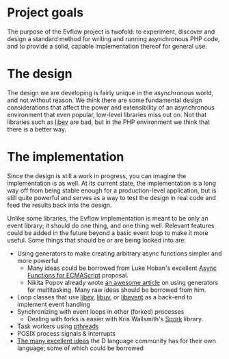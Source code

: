 # Project goals
The purpose of the Evflow project is twofold: to experiment, discover and design a standard method for writing and running asynchronous PHP code, and to provide a solid, capable implementation thereof for general use.

# The design
The design we are developing is fairly unique in the asynchronous world, and not without reason. We think there are some fundamental design considerations that affect the power and extensibility of an asynchronous environment that even popular, low-level libraries miss out on. Not that libraries such as [libev](http://libev.schmorp.de) are bad, but in the PHP environment we think that there is a better way.

# The implementation
Since the design is still a work in progress, you can imagine the implementation is as well. At its current state, the implementation is a long way off from being stable enough for a production-level application, but is still quite powerful and serves as a way to test the design in real code and feed the results back into the design.

Unlike some libraries, the Evflow implementation is meant to be only an event library; it should do one thing, and one thing well. Relevant features could be added in the future beyond a basic event loop to make it more useful. Some things that should be or are being looked into are:

- Using generators to make creating arbitrary async functions simpler and more powerful
    + Many ideas could be borrowed from Luke Hoban's excellent [Async Functions for ECMAScript](http://github.com/lukehoban/ecmascript-asyncawait) proposal.
    + Nikita Popov already wrote [an awesome article](http://nikic.github.io/2012/12/22/Cooperative-multitasking-using-coroutines-in-PHP.html) on using generators for multitasking. Many raw ideas should be borrowed from him.
- Loop classes that use [libev](http://libev.schmorp.de), [libuv](https://github.com/joyent/libuv), or [libevent](http://libevent.org) as a back-end to implement event handling
- Synchronizing with event loops in other (forked) processes
    + Dealing with forks is easier with Kris Wallsmith's [Spork](https://github.com/kriswallsmith/spork) library.
- Task workers using [pthreads](http://pthreads.org)
- POSIX process signals & interrupts
- [The many excellent ideas](http://wiki.dlang.org/Event_system) the D language community has for their own language; some of which could be borrowed
